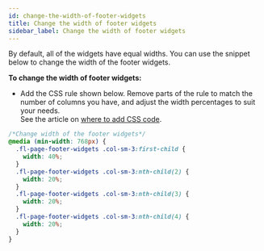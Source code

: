 ```yaml
---
id: change-the-width-of-footer-widgets
title: Change the width of footer widgets
sidebar_label: Change the width of footer widgets
---
```


By default, all of the widgets have equal widths. You can use the snippet below to change the width of the footer widgets.

**To change the width of footer widgets:**

  * Add the CSS rule shown below. Remove parts of the rule to match the number of columns you have, and adjust the width percentages to suit your needs.  
  See the article on [where to add CSS code](/beaver-builder/styles/code/custom-css.md).  

  ```css
  /*Change width of the footer widgets*/
  @media (min-width: 768px) {
    .fl-page-footer-widgets .col-sm-3:first-child {
      width: 40%;
    }
    .fl-page-footer-widgets .col-sm-3:nth-child(2) {
      width: 20%;
    }
    .fl-page-footer-widgets .col-sm-3:nth-child(3) {
      width: 20%;
    }
    .fl-page-footer-widgets .col-sm-3:nth-child(4) {
      width: 20%;
    }
  }
  ```
